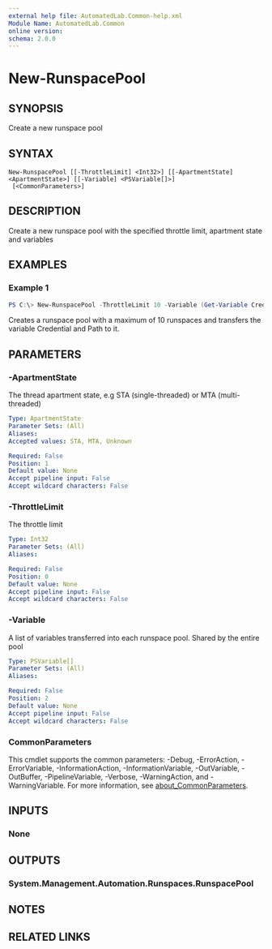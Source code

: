 ```yaml
---
external help file: AutomatedLab.Common-help.xml
Module Name: AutomatedLab.Common
online version:
schema: 2.0.0
---
```


# New-RunspacePool

## SYNOPSIS
Create a new runspace pool

## SYNTAX

```
New-RunspacePool [[-ThrottleLimit] <Int32>] [[-ApartmentState] <ApartmentState>] [[-Variable] <PSVariable[]>]
 [<CommonParameters>]
```

## DESCRIPTION
Create a new runspace pool with the specified throttle limit, apartment state and variables

## EXAMPLES

### Example 1
```powershell
PS C:\> New-RunspacePool -ThrottleLimit 10 -Variable (Get-Variable Credential, Path)
```

Creates a runspace pool with a maximum of 10 runspaces and transfers the variable Credential and Path to it.

## PARAMETERS

### -ApartmentState
The thread apartment state, e.g STA (single-threaded) or MTA (multi-threaded)

```yaml
Type: ApartmentState
Parameter Sets: (All)
Aliases:
Accepted values: STA, MTA, Unknown

Required: False
Position: 1
Default value: None
Accept pipeline input: False
Accept wildcard characters: False
```

### -ThrottleLimit
The throttle limit

```yaml
Type: Int32
Parameter Sets: (All)
Aliases:

Required: False
Position: 0
Default value: None
Accept pipeline input: False
Accept wildcard characters: False
```

### -Variable
A list of variables transferred into each runspace pool. Shared by the entire pool

```yaml
Type: PSVariable[]
Parameter Sets: (All)
Aliases:

Required: False
Position: 2
Default value: None
Accept pipeline input: False
Accept wildcard characters: False
```

### CommonParameters
This cmdlet supports the common parameters: -Debug, -ErrorAction, -ErrorVariable, -InformationAction, -InformationVariable, -OutVariable, -OutBuffer, -PipelineVariable, -Verbose, -WarningAction, and -WarningVariable. For more information, see [about_CommonParameters](http://go.microsoft.com/fwlink/?LinkID=113216).

## INPUTS

### None

## OUTPUTS

### System.Management.Automation.Runspaces.RunspacePool

## NOTES

## RELATED LINKS
